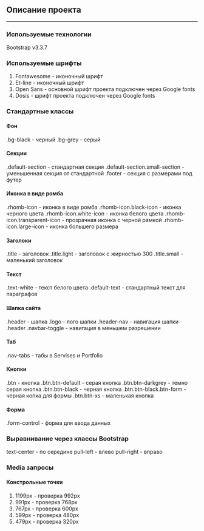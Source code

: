 ## Описание проекта
---
### Используемые технологии
Bootstrap v3.3.7
### Используемые шрифты
1. Fontawesome - иконочный шрифт
2. Et-line - иконочный шрифт
3. Open Sans - основной шрифт проекта подключен через Google fonts
4. Dosis - шрифт проекта подключен через Google fonts
### Стандартные классы
#### Фон
.bg-black - черный
.bg-grey - серый
#### Секции
.default-section - стандартная секция
.default-section.small-section - уменьшенная секция от стандартной
.footer - секция с размерами под футер
#### Иконка в виде ромба
.rhomb-icon - иконка в виде ромба
.rhomb-icon.black-icon - иконка черного цвета
.rhomb-icon.white-icon - иконка белого цвета
.rhomb-icon.transparent-icon - прозрачная иконка с черной рамкой
.rhomb-icon.large-icon - иконка большего размера
#### Заголоки
.title - заголовок
.title.light - заголовок с жирностью 300
.title.small - маленький заголовок
#### Текст
.text-white - текст белого цвета 
.default-text - стандартный текст для параграфов
#### Шапка сайта
.header - шапка
.logo - лого шапки
.header-nav - навигация шапки
.header .navbar-toggle - навигация в меньшем разрешении
#### Таб
.nav-tabs - табы в Servises и Portfolio
#### Кнопки
.btn - кнопка
.btn.btn-default - серая кнопка
.btn.btn-darkgrey - темно серая кнопка
.btn.btn-black - черная кнопка
.btn.btn-black.btn-form - черная копка для формы
.btn.btn-xs - маленькая кнопка
#### Форма
.form-control - форма для ввода данных
### Выравнивание через классы Bootstrap
text-center - по середине
pull-left - влево
pull-right - вправо
### Media запросы
#### Констрольные точки
1. 1199px - проверка 992px
2. 991px - проверка 768px
3. 767px - проверка 600px
4. 599px - проверка 480px
5. 479px - проверка 320px